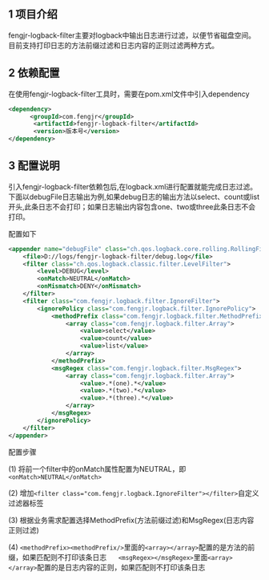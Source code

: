 ## 1 项目介绍

   fengjr-logback-filter主要对logback中输出日志进行过滤，以便节省磁盘空间。目前支持打印日志的方法前缀过滤和日志内容的正则过滤两种方式。
    
## 2 依赖配置

   在使用fengjr-logback-filter工具时，需要在pom.xml文件中引入dependency
```xml
<dependency>
      <groupId>com.fengjr</groupId>
       <artifactId>fengjr-logback-filter</artifactId>
       <version>版本号</version>
</dependency>
```
## 3 配置说明

   引入fengjr-logback-filter依赖包后,在logback.xml进行配置就能完成日志过滤。
    下面以debugFile日志输出为例,如果debug日志的输出方法以select、count或list开头,此条日志不会打印；如果日志输出内容包含one、two或three此条日志不会打印。
    
配置如下
```xml
<appender name="debugFile" class="ch.qos.logback.core.rolling.RollingFileAppender">
    <file>D://logs/fengjr-logback-filter/debug.log</file>
    <filter class="ch.qos.logback.classic.filter.LevelFilter">
        <level>DEBUG</level>
        <onMatch>NEUTRAL</onMatch>
        <onMismatch>DENY</onMismatch>
    </filter>
    <filter class="com.fengjr.logback.filter.IgnoreFilter">
        <ignorePolicy class="com.fengjr.logback.filter.IgnorePolicy">
            <methodPrefix class="com.fengjr.logback.filter.MethodPrefix">
                <array class="com.fengjr.logback.filter.Array">
                    <value>select</value>
                    <value>count</value>
                    <value>list</value>
                </array>
            </methodPrefix>
            <msgRegex class="com.fengjr.logback.filter.MsgRegex">
                <array class="com.fengjr.logback.filter.Array">
                    <value>.*(one).*</value>
                    <value>.*(two).*</value>
                    <value>.*(three).*</value>
                </array>
            </msgRegex>
        </ignorePolicy>
    </filter>
</appender>
```
配置步骤

  (1) 将前一个filter中的onMatch属性配置为NEUTRAL，即```<onMatch>NEUTRAL</onMatch> ``` 
  
  (2) 增加```<filter class="com.fengjr.logback.IgnoreFilter"></filter>```自定义过滤器标签  
  
  (3) 根据业务需求配置选择MethodPrefix(方法前缀过滤)和MsgRegex(日志内容正则过滤)
  
  (4) ```<methodPrefix><methodPrefix/>```里面的```<array></array>```配置的是方法的前缀，如果匹配则不打印该条日志
      &nbsp;&nbsp;&nbsp;&nbsp;&nbsp;```<msgRegex></msgRegex>```里面```<array></array>```配置的是日志内容的正则，如果匹配则不打印该条日志

